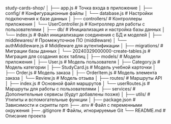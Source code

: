 study-cards-shop/
│
├── app.js # Точка входа в приложение
│
├── config/ # Конфигурационные файлы
│ └── database.js # Настройки подключения к базе данных
│
├── controllers/ # Контроллеры приложения
│ └── UserController.js # Контроллер для работы с пользователями
│
├── db/ # Инициализация и настройка базы данных
│ └── index.js # Файл инициализации соединения с БД и моделей
│
├── middlewares/ # Промежуточное ПО (middleware)
│ └── authMiddleware.js # Middleware для аутентификации
│
├── migrations/ # Миграции базы данных
│ └── 20240329000000-create-tables.js # Миграция для создания всех таблиц
│
├── models/ # Модели приложения
│ ├── User.js # Модель пользователя
│ ├── Category.js # Модель категории
│ ├── StudyCard.js # Модель учебной карточки
│ ├── Order.js # Модель заказа
│ ├── OrderItem.js # Модель элемента заказа
│ └── Review.js # Модель отзыва
│
├── routes/ # Маршруты API
│ ├── index.js # Основной файл маршрутов
│ └── userRoutes.js # Маршруты для работы с пользователями
│
├── services/ # Дополнительные сервисы (будут добавлены позже)
│
├── utils/ # Утилиты и вспомогательные функции
│
├── package.json # Зависимости и скрипты npm
├── .env # Файл с переменными окружения
├── .gitignore # Файлы, игнорируемые Git
└── README.md # Описание проекта
